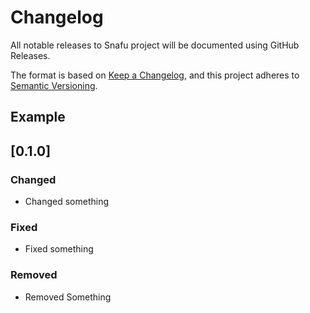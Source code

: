 # Changelog
All notable releases to Snafu project will be documented using GitHub Releases.

The format is based on [Keep a Changelog](https://keepachangelog.com/en/1.0.0/),
and this project adheres to [Semantic Versioning](https://semver.org/spec/v2.0.0.html).

## Example

## [0.1.0]
### Changed
- Changed something

### Fixed
- Fixed something

### Removed
- Removed Something